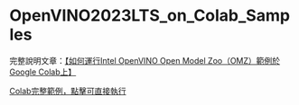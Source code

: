 # OpenVINO2023LTS_on_Colab_Samples

完整說明文章：[【如何運行Intel OpenVINO Open Model Zoo（OMZ）範例於Google Colab上】](https://omnixri.blogspot.com/2024/02/intel-openvino-open-model-zooomzgoogle.html)

[Colab完整範例，點擊可直接執行](https://colab.research.google.com/github/OmniXRI/OpenVINO2023LTS_on_Colab_Samples/blob/main/OpenVINO_2023_LTS_Demo_Classification.ipynb)
